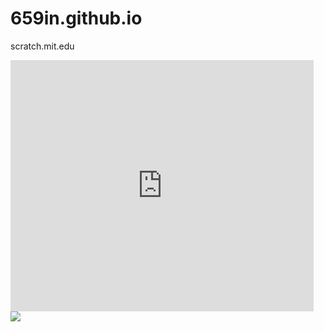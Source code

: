 # 659in.github.io

scratch.mit.edu

<iframe src="https://scratch.mit.edu/projects/102751811/embed" allowtransparency="true" width="485" height="402" frameborder="0" scrolling="no" allowfullscreen></iframe>

<img src="/u.cubeupload.com/56s/18C55BD9299D4BE6A6A4.jpeg">


